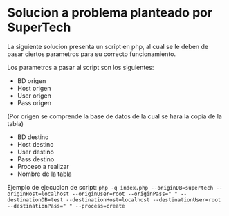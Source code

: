 # Solucion a problema planteado por SuperTech

La siguiente solucion presenta un script en php, al cual se le deben de pasar ciertos parametros para su correcto funcionamiento.

Los parametros a pasar al script son los siguientes:
- BD origen
- Host origen
- User origen
- Pass origen

(Por origen se comprende la base de datos de la cual se hara la copia de la tabla)

- BD destino
- Host destino
- User destino
- Pass destino
- Proceso a realizar
- Nombre de la tabla

Ejemplo de ejecucion de script: `php -q index.php --originDB=supertech --originHost=localhost --originUser=root --originPass=" " --destinationDB=test --destinationHost=localhost --destinationUser=root --destinationPass=" " --process=create`